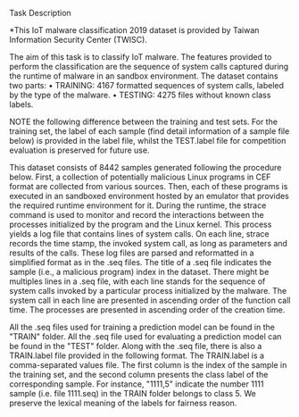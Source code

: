 Task Description

*This IoT malware classification 2019 dataset is provided by Taiwan Information Security Center (TWISC). 

The aim of this task is to classify IoT malware. The features provided to perform the classification 
are the sequence of system calls captured during the runtime of malware in an sandbox environment. 
The dataset contains two parts:
•	TRAINING: 4167 formatted sequences of system calls, labeled by the type of the malware. 
•	TESTING: 4275 files without known class labels.

NOTE the following difference between the training and test sets. For the training set, the label of each 
sample (find detail information of a sample file below) is provided in the label file, 
whilst the TEST.label file for competition evaluation is preserved for future use. 

This dataset consists of 8442 samples generated following the procedure below. 
First, a collection of potentially malicious Linux programs in CEF format are collected from various sources. 
Then, each of these programs is executed in an sandboxed environment hosted by an emulator that provides 
the required runtime environment for it. During the runtime, the strace command is used to monitor and 
record the interactions between the processes initialized by the program and the Linux kernel. 
This process yields a log file that contains lines of system calls. On each line, strace 
records the time stamp, the invoked system call, as long as parameters and results of the calls. 
These log files are parsed and reformatted in a simplified format as in the .seq files. 
The title of a .seq file indicates the sample (i.e., a malicious program) index in the dataset. 
There might be multiples lines in a .seq file, with each line stands for the sequence of system calls 
invoked by a particular process initialized by the malware. The system call in each line are 
presented in ascending order of the function call time. The processes are presented in ascending 
order of the creation time.

All the .seq files used for training a prediction model can be found in the "TRAIN" folder. 
All the .seq file used for evaluating a prediction model can be found in the "TEST" folder. 
Along with the .seq file, there is also a TRAIN.label file provided in the following format. 
The TRAIN.label is a comma-separated values file. The first column is the index of the 
sample in the training set, and the second column presents the class label of the corresponding 
sample. For instance,  "1111,5" indicate the number 1111 sample (i.e. file 1111.seq)
in the TRAIN folder belongs to class 5. We preserve the lexical meaning of the labels for 
fairness reason. 
